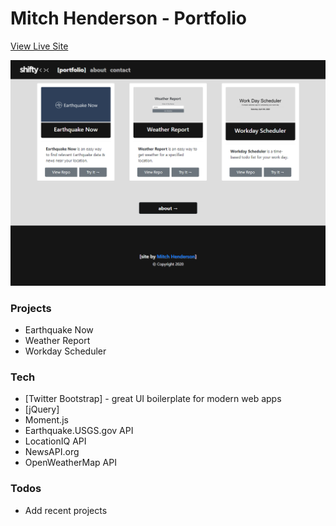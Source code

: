 #  Mitch Henderson - Portfolio

[View Live Site](https://shiftymitch.github.io/portfolio/2/)

![](./Assets/Images/live-site.png)

### Projects

  - Earthquake Now
  - Weather Report
  - Workday Scheduler

### Tech

* [Twitter Bootstrap] - great UI boilerplate for modern web apps
* [jQuery]
* Moment.js
* Earthquake.USGS.gov API
* LocationIQ API
* NewsAPI.org
* OpenWeatherMap API

### Todos

 - Add recent projects